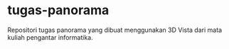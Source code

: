 # tugas-panorama
Repositori tugas panorama yang dibuat menggunakan 3D Vista dari mata kuliah pengantar informatika.
